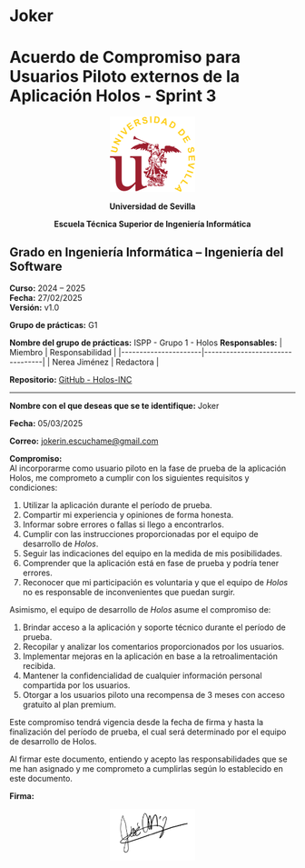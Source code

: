 # Joker

# Acuerdo de Compromiso para Usuarios Piloto externos de la Aplicación Holos - Sprint 3

<p align="center">
  <img src="https://raw.githubusercontent.com/Holos-INC/Docusaurus-Holos/main/static/img/universidad-de-sevilla-logo.png" alt="Universidad de Sevilla" width="150"/>
</p>
<p align="center">
  <strong>Universidad de Sevilla</strong>
</p>
<p align="center">
  <strong>Escuela Técnica Superior de Ingeniería Informática</strong>
</p>

## Grado en Ingeniería Informática – Ingeniería del Software

**Curso:** 2024 – 2025  
**Fecha:** 27/02/2025   
**Versión:** v1.0  

**Grupo de prácticas:** G1 

**Nombre del grupo de prácticas:** ISPP - Grupo 1 - Holos
**Responsables:**
| Miembro              | Responsabilidad                 |
|----------------------|---------------------------------|
| Nerea Jiménez        |  Redactora                       |

**Repositorio:** [GitHub - Holos-INC](https://github.com/Holos-INC)

---

**Nombre con el que deseas que se te identifique:**  Joker

**Fecha:**  05/03/2025

**Correo:**  jokerin.escuchame@gmail.com

**Compromiso:**  
Al incorporarme como usuario piloto en la fase de prueba de la aplicación Holos, me comprometo a cumplir con los siguientes requisitos y condiciones:  

1. Utilizar la aplicación durante el período de prueba.  
2. Compartir mi experiencia y opiniones de forma honesta.  
3. Informar sobre errores o fallas si llego a encontrarlos.  
4. Cumplir con las instrucciones proporcionadas por el equipo de desarrollo de *Holos*.  
5. Seguir las indicaciones del equipo en la medida de mis posibilidades.  
6. Comprender que la aplicación está en fase de prueba y podría tener errores.  
7. Reconocer que mi participación es voluntaria y que el equipo de *Holos* no es responsable de inconvenientes que puedan surgir.  
 
Asimismo, el equipo de desarrollo de *Holos* asume el compromiso de:  

1. Brindar acceso a la aplicación y soporte técnico durante el período de prueba.  
2. Recopilar y analizar los comentarios proporcionados por los usuarios.  
3. Implementar mejoras en la aplicación en base a la retroalimentación recibida.  
4. Mantener la confidencialidad de cualquier información personal compartida por los usuarios.  
5. Otorgar a los usuarios piloto una recompensa de 3 meses con acceso gratuito al plan premium.

Este compromiso tendrá vigencia desde la fecha de firma y hasta la finalización del período de prueba, el cual será determinado por el equipo de desarrollo de Holos.  

Al firmar este documento, entiendo y acepto las responsabilidades que se me han asignado y me comprometo a cumplirlas según lo establecido en este documento.  

**Firma:**  

<p align="center">
  <img src="https://raw.githubusercontent.com/Holos-INC/Docusaurus-Holos/main/static/img/firmas/up/joker.png" alt="Universidad de Sevilla" width="150"/>
</p>